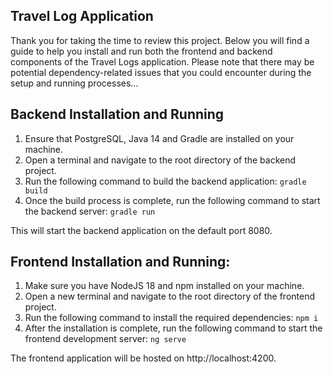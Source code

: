 ## Travel Log Application

Thank you for taking the time to review this project. Below you will find a guide to help you install and run both the frontend and backend components of the Travel Logs application. Please note that there may be potential dependency-related issues that you could encounter during the setup and running processes... 

## Backend Installation and Running

1. Ensure that PostgreSQL, Java 14 and Gradle are installed on your machine.
2. Open a terminal and navigate to the root directory of the backend project.
3. Run the following command to build the backend application:
`gradle build`
4. Once the build process is complete, run the following command to start the backend server:
`gradle run`

This will start the backend application on the default port 8080.

## Frontend Installation and Running:

1. Make sure you have NodeJS 18 and npm installed on your machine.
2. Open a new terminal and navigate to the root directory of the frontend project.
3. Run the following command to install the required dependencies: `npm i`
4. After the installation is complete, run the following command to start the frontend development server: `ng serve`
   
The frontend application will be hosted on http://localhost:4200.

    